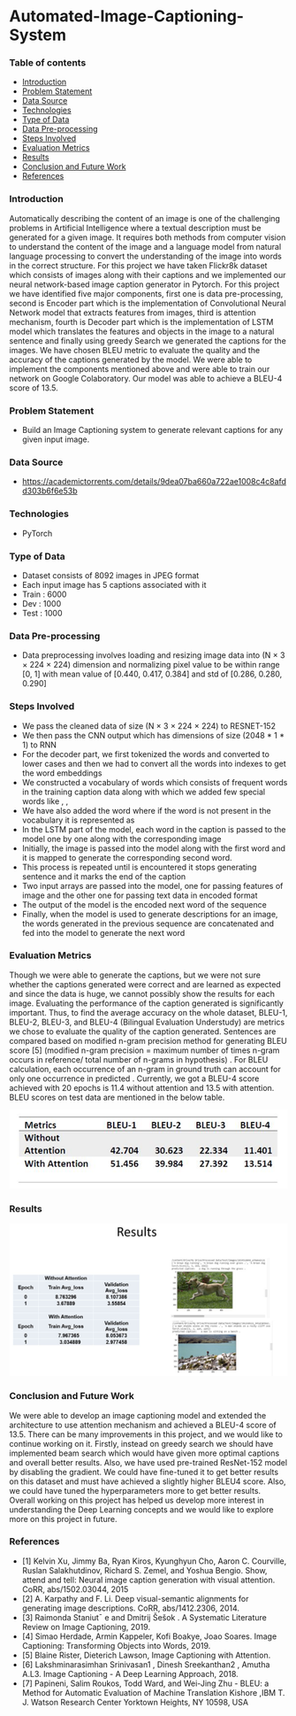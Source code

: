 # Automated-Image-Captioning-System

### Table of contents
* [Introduction](#introduction)
* [Problem Statement](#problem-statement)
* [Data Source](#data-source)
* [Technologies](#technologies)
* [Type of Data](#type-of-data)
* [Data Pre-processing](#data-pre-processing)
* [Steps Involved](#steps-involved)
* [Evaluation Metrics](#evaluation-metrics)
* [Results](#results)
* [Conclusion and Future Work](#conclusion-and-future-work)
* [References](#references)

### Introduction
Automatically describing the content of an image is one of the challenging problems in Artificial Intelligence where a textual description must be generated for a given image. It requires both methods from computer vision to understand the content of the image and a language model from natural language processing to convert the understanding of the image into words in the correct structure. For this project we have taken Flickr8k dataset which consists of images along with their captions and we implemented our neural network-based image caption generator in Pytorch. For this project we have identified five major components, first one is data pre-processing, second is Encoder part which is the implementation of Convolutional Neural Network model that extracts features from images, third is attention mechanism, fourth is Decoder part which is the implementation of LSTM model which translates the features and objects in the image to a natural sentence and finally using greedy Search we generated the captions for the images. We have chosen BLEU metric to evaluate the quality and the accuracy of the captions generated by the model. We were able to implement the components mentioned above and were able to train our network on Google Colaboratory. Our model was able to achieve a BLEU-4 score of 13.5.

### Problem Statement
* Build an Image Captioning system to generate relevant captions for any given input image.

### Data Source
* https://academictorrents.com/details/9dea07ba660a722ae1008c4c8afdd303b6f6e53b

### Technologies
* PyTorch

### Type of Data
* Dataset consists of 8092 images in JPEG format 
* Each input image has 5 captions associated with it
* Train : 6000
* Dev   : 1000
* Test  : 1000

### Data Pre-processing
* Data preprocessing involves loading and resizing image data into (N × 3 × 224 × 224) dimension and normalizing pixel value to be within range [0, 1] with mean value of [0.440,  0.417, 0.384] and std of [0.286, 0.280, 0.290]

### Steps Involved
* We pass the cleaned data of size (N × 3 × 224 × 224) to RESNET-152
* We then pass the CNN output which has dimensions of size (2048 * 1 * 1) to RNN
* For the decoder part, we first tokenized the words and converted to lower cases and then we had to convert all the words into indexes to get the word embeddings
* We constructed a vocabulary of words which consists of frequent words in the training caption data along with which we added few special words like <start>, <end>, <pad>
* We have also added the word <unk> where if the word is not present in the vocabulary it is represented as <unk>
* In the LSTM part of the model, each word in the caption is passed to the model one by one along with the corresponding image
* Initially, the image is passed into the model along with the first word and it is mapped to generate the corresponding second word.
* This process is repeated until <end> is encountered it stops generating sentence and it marks the end of the caption
* Two input arrays are passed into the model, one for passing features of image and the other one for passing text data in encoded format
* The output of the model is the encoded next word of the sequence
* Finally, when the model is used to generate descriptions for an image, the words generated in the previous sequence are concatenated and fed into the model to generate the next word
  
### Evaluation Metrics  
Though we were able to generate the captions, but we were not sure whether the captions generated were correct and are learned as expected and since the data is huge, we cannot possibly show the results for each image. Evaluating the performance of the caption generated is significantly important. Thus, to find the average accuracy on the whole dataset, BLEU-1, BLEU-2, BLEU-3, and BLEU-4 (Bilingual Evaluation Understudy) are metrics we chose to evaluate the quality of the caption generated. Sentences are compared based on modified n-gram precision method for generating BLEU score [5] (modified n-gram precision = maximum number of times n-gram occurs in reference/ total number of n-grams in hypothesis) . For BLEU calculation, each occurrence of an n-gram in ground truth can account for only one occurrence in predicted . Currently, we got a BLEU-4 score achieved with 20 epochs is 11.4 without attention and 13.5 with attention. BLEU scores on test data are mentioned in the below table. 

![alt text](evaluation_metrics.JPG)

### Results
![alt text](image_capt_results.JPG)

### Conclusion and Future Work
We were able to develop an image captioning model and extended the architecture to use attention mechanism and achieved a BLEU-4 score of 13.5. There can be many improvements in this project, and we would like to continue working on it. Firstly, instead on greedy search we should have implemented beam search which would have given more optimal captions and overall better results. Also, we have used pre-trained ResNet-152 model by disabling the gradient. We could have fine-tuned it to get better results on this dataset and must have achieved a slightly higher BLEU4 score. Also, we could have tuned the hyperparameters more to get better results. Overall working on this project has helped us develop more interest in understanding the Deep Learning concepts and we would like to explore more on this project in future.

### References
* [1] Kelvin Xu, Jimmy Ba, Ryan Kiros, Kyunghyun Cho, Aaron C. Courville, Ruslan Salakhutdinov, Richard S. Zemel, and Yoshua Bengio. Show, attend and tell: Neural image caption generation with visual attention. CoRR, abs/1502.03044, 2015
* [2] A. Karpathy and F. Li. Deep visual-semantic alignments for generating image descriptions. CoRR, abs/1412.2306, 2014.
* [3] Raimonda Staniut¯ e and Dmitrij Šešok . A Systematic Literature Review on Image Captioning, 2019.
* [4] Simao Herdade, Armin Kappeler, Kofi Boakye, Joao Soares. Image Captioning: Transforming Objects into Words, 2019.
* [5] Blaine Rister, Dieterich Lawson, Image Captioning with Attention.
* [6] Lakshminarasimhan Srinivasan1 , Dinesh Sreekanthan2 , Amutha A.L3. Image Captioning - A Deep Learning Approach, 2018.
* [7] Papineni, Salim Roukos, Todd Ward, and Wei-Jing Zhu - BLEU: a Method for Automatic Evaluation of Machine Translation Kishore ,IBM T. J. Watson Research Center Yorktown Heights, NY 10598, USA
